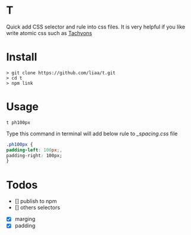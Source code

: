 # T
Quick add CSS selector and rule into css files. It is very helpful if you 
like write atomic css such as [Tachyons](tachyons.io)

# Install

    > git clone https://github.com/liaa/t.git
    > cd t
    > npm link

# Usage

    t ph100px

Type this command in terminal will add below rule to *_spacing.css* file

```css
.ph100px {
padding-left: 100px;,
padding-right: 100px;
}

```

# Todos

- [] publish to npm
- [] others selectors
- [x] marging
- [x] padding
